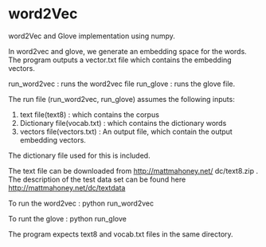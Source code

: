 # word2Vec
word2Vec and Glove implementation using numpy.

In word2vec and glove, we generate an embedding space for the words.
The program outputs a vector.txt file which contains the embedding vectors.


run_word2vec : runs the word2vec file
run_glove    : runs the glove file.

The run file (run_word2vec, run_glove) assumes the following inputs:
1. text file(text8) : which contains the corpus
2. Dictionary file(vocab.txt) : which contains the dictionary words
3. vectors file(vectors.txt) : An output file, which contain the output embedding vectors.

The dictionary file used for this is included.

The text file can be downloaded from http://mattmahoney.net/ dc/text8.zip . 
The description of the test data set can be found here http://mattmahoney.net/dc/textdata

To run the word2vec :
python run_word2vec

To runt the glove :
python run_glove

The program expects text8 and vocab.txt files in the same directory.
